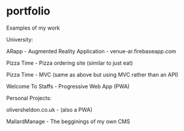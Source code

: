 # portfolio
Examples of my work

University:

ARapp - Augmented Reality Application - venue-ar.firebaseapp.com

Pizza Time - Pizza ordering site (similar to just eat)

Pizza Time - MVC (same as above but using MVC rather than an API)

Welcome To Staffs - Progressive Web App (PWA)

Personal Projects:

oliversheldon.co.uk -  (also a PWA)

MallardManage - The begginings of my own CMS
